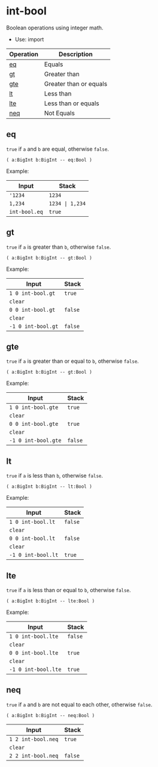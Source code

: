 # int-bool

Boolean operations using integer math.

- Use: import

| Operation         | Description
|-------------------|----------------
| [eq](#eq)         | Equals
| [gt](#gt)         | Greater than
| [gte](#gte)       | Greater than or equals
| [lt](#lt)         | Less than
| [lte](#lte)       | Less than or equals
| [neq](#neq)       | Not Equals


## eq

`true` if `a` and `b` are equal, otherwise `false`.

    ( a:BigInt b:BigInt -- eq:Bool )

Example:

| Input         | Stack
|---------------|------------------
| `'1234`       | `1234`
| `1,234`       | `1234 \| 1,234`
| `int-bool.eq` | `true`


## gt

`true` if `a` is greater than `b`, otherwise `false`.

    ( a:BigInt b:BigInt -- gt:Bool )

Example:

| Input               | Stack
|---------------------|-------------
| `1 0 int-bool.gt`   | `true`
| `clear`             |
| `0 0 int-bool.gt`   | `false`
| `clear`             |
| `-1 0 int-bool.gt`  | `false`


## gte

`true` if `a` is greater than or equal to `b`, otherwise `false`.

    ( a:BigInt b:BigInt -- gt:Bool )

Example:

| Input               | Stack
|---------------------|-------------
| `1 0 int-bool.gte`  | `true`
| `clear`             |
| `0 0 int-bool.gte`  | `true`
| `clear`             |
| `-1 0 int-bool.gte` | `false`


## lt

`true` if `a` is less than `b`, otherwise `false`.

    ( a:BigInt b:BigInt -- lt:Bool )

Example:

| Input               | Stack
|---------------------|-------------
| `1 0 int-bool.lt`   | `false`
| `clear`             |
| `0 0 int-bool.lt`   | `false`
| `clear`             |
| `-1 0 int-bool.lt`  | `true`


## lte

`true` if `a` is less than or equal to `b`, otherwise `false`.

    ( a:BigInt b:BigInt -- lte:Bool )

Example:

| Input               | Stack
|---------------------|-------------
| `1 0 int-bool.lte`  | `false`
| `clear`             |
| `0 0 int-bool.lte`  | `true`
| `clear`             |
| `-1 0 int-bool.lte` | `true`


## neq

`true` if `a` and `b` are not equal to each other, otherwise `false`.

    ( a:BigInt b:BigInt -- neq:Bool )

| Input              | Stack
|--------------------|-------------
| `1 2 int-bool.neq` | `true`
| `clear`            |
| `2 2 int-bool.neq` | `false`


